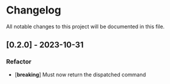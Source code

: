 # Changelog

All notable changes to this project will be documented in this file.

## [0.2.0] - 2023-10-31

### Refactor

- [**breaking**] Must now return the dispatched command

<!-- generated by git-cliff -->
